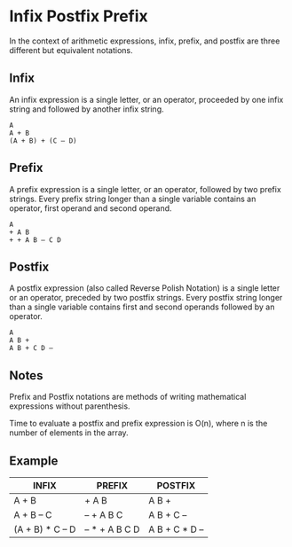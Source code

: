 # Infix Postfix Prefix

In the context of arithmetic expressions, infix, prefix, and postfix are three different but equivalent notations.

## Infix

An infix expression is a single letter, or an operator, proceeded by one infix string and followed by another infix string.

```text
A
A + B
(A + B) + (C – D)
```

## Prefix

A prefix expression is a single letter, or an operator, followed by two prefix strings. Every prefix string longer than a single variable contains an operator, first operand and second operand.

```text
A
+ A B
+ + A B – C D
```

## Postfix

A postfix expression (also called Reverse Polish Notation) is a single letter or an operator, preceded by two postfix strings. Every postfix string longer than a single variable contains first and second operands followed by an operator.

```text
A
A B +
A B + C D –
```

## Notes

Prefix and Postfix notations are methods of writing mathematical expressions without parenthesis.

Time to evaluate a postfix and prefix expression is O(n), where n is the number of elements in the array.

## Example

| INFIX            | PREFIX         | POSTFIX        |
| ---------------- | -------------- | -------------- |
| A + B            | + A B          | A B +          |
| A + B – C        | – + A B C      | A B + C –      |
| (A + B) \* C – D | – \* + A B C D | A B + C \* D – |
